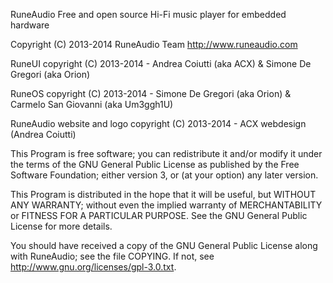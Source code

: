 RuneAudio
Free and open source Hi-Fi music player for embedded hardware


Copyright (C) 2013-2014 RuneAudio Team
http://www.runeaudio.com

RuneUI
copyright (C) 2013-2014 - Andrea Coiutti (aka ACX) & Simone De Gregori (aka Orion)

RuneOS
copyright (C) 2013-2014 - Simone De Gregori (aka Orion) & Carmelo San Giovanni (aka Um3ggh1U)

RuneAudio website and logo
copyright (C) 2013-2014 - ACX webdesign (Andrea Coiutti)

This Program is free software; you can redistribute it and/or modify
it under the terms of the GNU General Public License as published by
the Free Software Foundation; either version 3, or (at your option)
any later version.

This Program is distributed in the hope that it will be useful,
but WITHOUT ANY WARRANTY; without even the implied warranty of
MERCHANTABILITY or FITNESS FOR A PARTICULAR PURPOSE. See the
GNU General Public License for more details.

You should have received a copy of the GNU General Public License
along with RuneAudio; see the file COPYING.  If not, see
<http://www.gnu.org/licenses/gpl-3.0.txt>.
